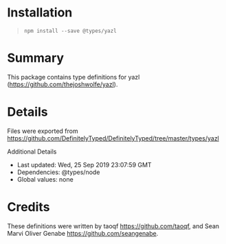 # Installation
> `npm install --save @types/yazl`

# Summary
This package contains type definitions for yazl (https://github.com/thejoshwolfe/yazl).

# Details
Files were exported from https://github.com/DefinitelyTyped/DefinitelyTyped/tree/master/types/yazl

Additional Details
 * Last updated: Wed, 25 Sep 2019 23:07:59 GMT
 * Dependencies: @types/node
 * Global values: none

# Credits
These definitions were written by taoqf <https://github.com/taoqf>, and Sean Marvi Oliver Genabe <https://github.com/seangenabe>.
